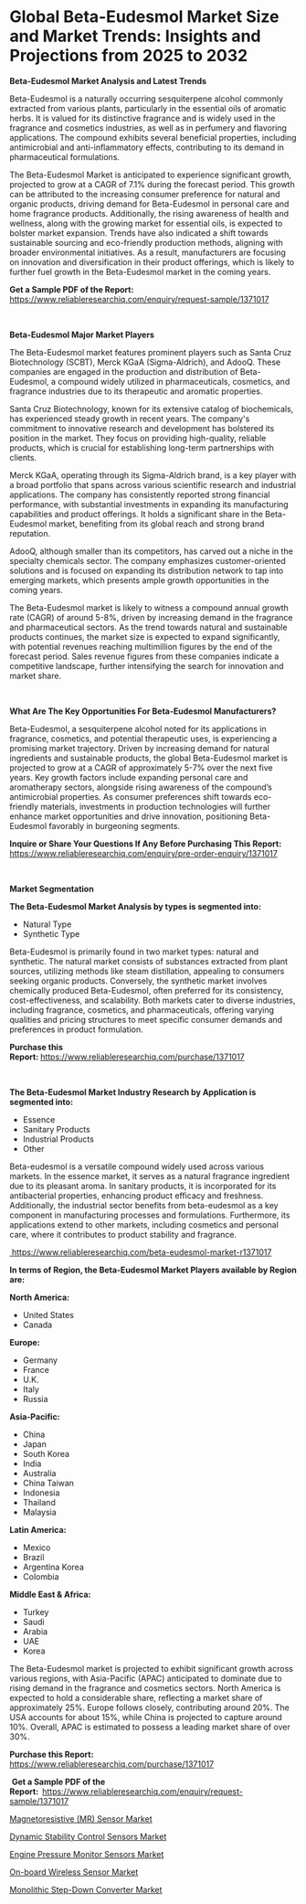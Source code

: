 <p><h1>Global Beta-Eudesmol Market Size and Market Trends: Insights and Projections from 2025 to 2032</h1></p><p><strong>Beta-Eudesmol Market Analysis and Latest Trends</strong></p>
<p><p>Beta-Eudesmol is a naturally occurring sesquiterpene alcohol commonly extracted from various plants, particularly in the essential oils of aromatic herbs. It is valued for its distinctive fragrance and is widely used in the fragrance and cosmetics industries, as well as in perfumery and flavoring applications. The compound exhibits several beneficial properties, including antimicrobial and anti-inflammatory effects, contributing to its demand in pharmaceutical formulations.</p><p>The Beta-Eudesmol Market is anticipated to experience significant growth, projected to grow at a CAGR of 7.1% during the forecast period. This growth can be attributed to the increasing consumer preference for natural and organic products, driving demand for Beta-Eudesmol in personal care and home fragrance products. Additionally, the rising awareness of health and wellness, along with the growing market for essential oils, is expected to bolster market expansion. Trends have also indicated a shift towards sustainable sourcing and eco-friendly production methods, aligning with broader environmental initiatives. As a result, manufacturers are focusing on innovation and diversification in their product offerings, which is likely to further fuel growth in the Beta-Eudesmol market in the coming years.</p></p>
<p><strong>Get a Sample PDF of the Report:&nbsp;</strong> <a href="https://www.reliableresearchiq.com/enquiry/request-sample/1371017?utm_campaign=1877&utm_medium=2&utm_source=Github&utm_content=ia&utm_term=22032025&utm_id=beta-eudesmol">https://www.reliableresearchiq.com/enquiry/request-sample/1371017</a></p>
<p>&nbsp;</p>
<p><strong>Beta-Eudesmol Major Market Players</strong></p>
<p><p>The Beta-Eudesmol market features prominent players such as Santa Cruz Biotechnology (SCBT), Merck KGaA (Sigma-Aldrich), and AdooQ. These companies are engaged in the production and distribution of Beta-Eudesmol, a compound widely utilized in pharmaceuticals, cosmetics, and fragrance industries due to its therapeutic and aromatic properties.</p><p>Santa Cruz Biotechnology, known for its extensive catalog of biochemicals, has experienced steady growth in recent years. The company's commitment to innovative research and development has bolstered its position in the market. They focus on providing high-quality, reliable products, which is crucial for establishing long-term partnerships with clients.</p><p>Merck KGaA, operating through its Sigma-Aldrich brand, is a key player with a broad portfolio that spans across various scientific research and industrial applications. The company has consistently reported strong financial performance, with substantial investments in expanding its manufacturing capabilities and product offerings. It holds a significant share in the Beta-Eudesmol market, benefiting from its global reach and strong brand reputation.</p><p>AdooQ, although smaller than its competitors, has carved out a niche in the specialty chemicals sector. The company emphasizes customer-oriented solutions and is focused on expanding its distribution network to tap into emerging markets, which presents ample growth opportunities in the coming years.</p><p>The Beta-Eudesmol market is likely to witness a compound annual growth rate (CAGR) of around 5-8%, driven by increasing demand in the fragrance and pharmaceutical sectors. As the trend towards natural and sustainable products continues, the market size is expected to expand significantly, with potential revenues reaching multimillion figures by the end of the forecast period. Sales revenue figures from these companies indicate a competitive landscape, further intensifying the search for innovation and market share.</p></p>
<p>&nbsp;</p>
<p><strong>What Are The Key Opportunities For Beta-Eudesmol Manufacturers?</strong></p>
<p><p>Beta-Eudesmol, a sesquiterpene alcohol noted for its applications in fragrance, cosmetics, and potential therapeutic uses, is experiencing a promising market trajectory. Driven by increasing demand for natural ingredients and sustainable products, the global Beta-Eudesmol market is projected to grow at a CAGR of approximately 5-7% over the next five years. Key growth factors include expanding personal care and aromatherapy sectors, alongside rising awareness of the compound’s antimicrobial properties. As consumer preferences shift towards eco-friendly materials, investments in production technologies will further enhance market opportunities and drive innovation, positioning Beta-Eudesmol favorably in burgeoning segments.</p></p>
<p><strong>Inquire or Share Your Questions If Any Before Purchasing This Report:</strong> <a href="https://www.reliableresearchiq.com/enquiry/pre-order-enquiry/1371017?utm_campaign=1877&utm_medium=2&utm_source=Github&utm_content=ia&utm_term=22032025&utm_id=beta-eudesmol">https://www.reliableresearchiq.com/enquiry/pre-order-enquiry/1371017</a></p>
<p>&nbsp;</p>
<p><strong>Market Segmentation</strong></p>
<p><strong>The Beta-Eudesmol Market Analysis by types is segmented into:</strong></p>
<p><ul><li>Natural Type</li><li>Synthetic Type</li></ul></p>
<p><p>Beta-Eudesmol is primarily found in two market types: natural and synthetic. The natural market consists of substances extracted from plant sources, utilizing methods like steam distillation, appealing to consumers seeking organic products. Conversely, the synthetic market involves chemically produced Beta-Eudesmol, often preferred for its consistency, cost-effectiveness, and scalability. Both markets cater to diverse industries, including fragrance, cosmetics, and pharmaceuticals, offering varying qualities and pricing structures to meet specific consumer demands and preferences in product formulation.</p></p>
<p><strong>Purchase this Report:&nbsp;</strong><a href="https://www.reliableresearchiq.com/purchase/1371017?utm_campaign=1877&utm_medium=2&utm_source=Github&utm_content=ia&utm_term=22032025&utm_id=beta-eudesmol">https://www.reliableresearchiq.com/purchase/1371017</a></p>
<p>&nbsp;</p>
<p><strong>The Beta-Eudesmol Market Industry Research by Application is segmented into:</strong></p>
<p><ul><li>Essence</li><li>Sanitary Products</li><li>Industrial Products</li><li>Other</li></ul></p>
<p><p>Beta-eudesmol is a versatile compound widely used across various markets. In the essence market, it serves as a natural fragrance ingredient due to its pleasant aroma. In sanitary products, it is incorporated for its antibacterial properties, enhancing product efficacy and freshness. Additionally, the industrial sector benefits from beta-eudesmol as a key component in manufacturing processes and formulations. Furthermore, its applications extend to other markets, including cosmetics and personal care, where it contributes to product stability and fragrance.</p></p>
<p><a href="https://www.reliableresearchiq.com/beta-eudesmol-market-r1371017?utm_campaign=1877&utm_medium=2&utm_source=Github&utm_content=ia&utm_term=22032025&utm_id=beta-eudesmol">&nbsp;https://www.reliableresearchiq.com/beta-eudesmol-market-r1371017</a></p>
<p><strong>In terms of Region, the Beta-Eudesmol Market Players available by Region are:</strong></p>
<p>
    <p> <strong> North America: </strong>
        <ul>
            <li>United States</li>
            <li>Canada</li>
        </ul>
        </p> 
    <p> <strong> Europe: </strong>
        <ul>
            <li>Germany</li>
            <li>France</li>
            <li>U.K.</li>
            <li>Italy</li>
            <li>Russia</li>
        </ul>
        </p> 
    <p> <strong> Asia-Pacific: </strong>
        <ul>
            <li>China</li>
            <li>Japan</li>
            <li>South Korea</li>
            <li>India</li>
            <li>Australia</li>
            <li>China Taiwan</li>
            <li>Indonesia</li>
            <li>Thailand</li>
            <li>Malaysia</li>
        </ul>
        </p> 
    <p> <strong> Latin America: </strong>
        <ul>
            <li>Mexico</li>
            <li>Brazil</li>
            <li>Argentina Korea</li>
            <li>Colombia</li>
        </ul>
        </p> 
    <p> <strong> Middle East & Africa: </strong>
        <ul>
            <li>Turkey</li>
            <li>Saudi</li>
            <li>Arabia</li>
            <li>UAE</li>
            <li>Korea</li>
        </ul>
    </p>
    </p>
<p><p>The Beta-Eudesmol market is projected to exhibit significant growth across various regions, with Asia-Pacific (APAC) anticipated to dominate due to rising demand in the fragrance and cosmetics sectors. North America is expected to hold a considerable share, reflecting a market share of approximately 25%. Europe follows closely, contributing around 20%. The USA accounts for about 15%, while China is projected to capture around 10%. Overall, APAC is estimated to possess a leading market share of over 30%.</p></p>
<p><strong>Purchase this Report: </strong><a href="https://www.reliableresearchiq.com/purchase/1371017?utm_campaign=1877&utm_medium=2&utm_source=Github&utm_content=ia&utm_term=22032025&utm_id=beta-eudesmol">https://www.reliableresearchiq.com/purchase/1371017</a></p>
<p>&nbsp;<strong>Get a Sample PDF of the Report:&nbsp;&nbsp;</strong><a href="https://www.reliableresearchiq.com/enquiry/request-sample/1371017?utm_campaign=1877&utm_medium=2&utm_source=Github&utm_content=ia&utm_term=22032025&utm_id=beta-eudesmol">https://www.reliableresearchiq.com/enquiry/request-sample/1371017</a></p>
<p><strong></strong></p>
<p><p><a href="https://github.com/madethkijori/Market-Research-Report-List-1/blob/main/magnetoresistive-mr-sensor-market.md?utm_campaign=1877&utm_medium=2&utm_source=Github&utm_content=ia&utm_term=22032025&utm_id=beta-eudesmol">Magnetoresistive (MR) Sensor Market</a></p><p><a href="https://github.com/busamoleankk/Market-Research-Report-List-1/blob/main/dynamic-stability-control-sensors-market.md?utm_campaign=1877&utm_medium=2&utm_source=Github&utm_content=ia&utm_term=22032025&utm_id=beta-eudesmol">Dynamic Stability Control Sensors Market</a></p><p><a href="https://github.com/cayposshefin/Market-Research-Report-List-1/blob/main/engine-pressure-monitor-sensors-market.md?utm_campaign=1877&utm_medium=2&utm_source=Github&utm_content=ia&utm_term=22032025&utm_id=beta-eudesmol">Engine Pressure Monitor Sensors Market</a></p><p><a href="https://github.com/yodhafirorae/Market-Research-Report-List-1/blob/main/on-board-wireless-sensor-market.md?utm_campaign=1877&utm_medium=2&utm_source=Github&utm_content=ia&utm_term=22032025&utm_id=beta-eudesmol">On-board Wireless Sensor Market</a></p><p><a href="https://github.com/kanetaerkid/Market-Research-Report-List-1/blob/main/monolithic-step-down-converter-market.md?utm_campaign=1877&utm_medium=2&utm_source=Github&utm_content=ia&utm_term=22032025&utm_id=beta-eudesmol">Monolithic Step-Down Converter Market</a></p></p>